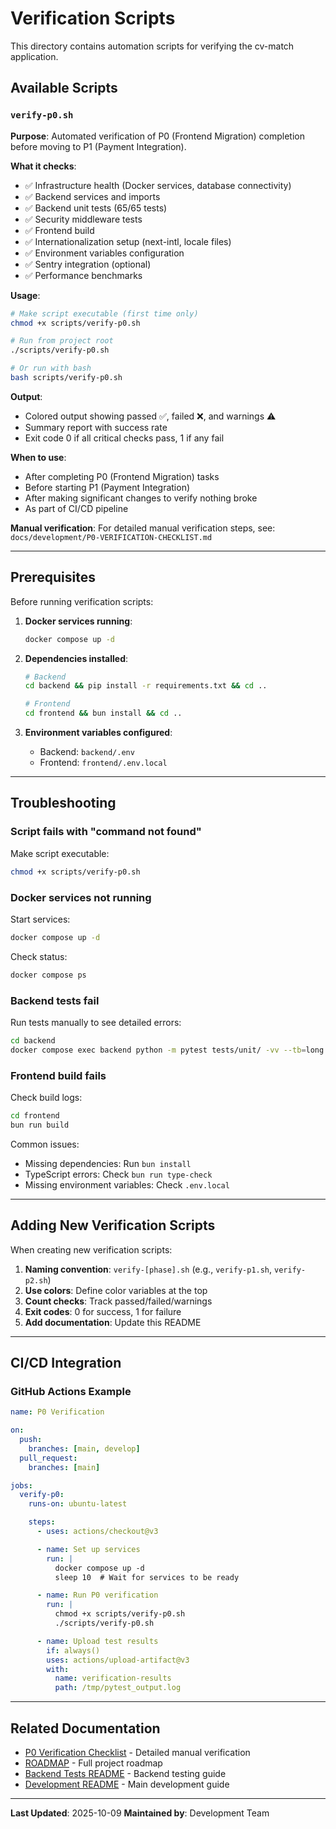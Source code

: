 # Verification Scripts

This directory contains automation scripts for verifying the cv-match application.

## Available Scripts

### `verify-p0.sh`

**Purpose**: Automated verification of P0 (Frontend Migration) completion before moving to P1 (Payment Integration).

**What it checks**:

- ✅ Infrastructure health (Docker services, database connectivity)
- ✅ Backend services and imports
- ✅ Backend unit tests (65/65 tests)
- ✅ Security middleware tests
- ✅ Frontend build
- ✅ Internationalization setup (next-intl, locale files)
- ✅ Environment variables configuration
- ✅ Sentry integration (optional)
- ✅ Performance benchmarks

**Usage**:

```bash
# Make script executable (first time only)
chmod +x scripts/verify-p0.sh

# Run from project root
./scripts/verify-p0.sh

# Or run with bash
bash scripts/verify-p0.sh
```

**Output**:

- Colored output showing passed ✅, failed ❌, and warnings ⚠️
- Summary report with success rate
- Exit code 0 if all critical checks pass, 1 if any fail

**When to use**:

- After completing P0 (Frontend Migration) tasks
- Before starting P1 (Payment Integration)
- After making significant changes to verify nothing broke
- As part of CI/CD pipeline

**Manual verification**:
For detailed manual verification steps, see: `docs/development/P0-VERIFICATION-CHECKLIST.md`

---

## Prerequisites

Before running verification scripts:

1. **Docker services running**:

   ```bash
   docker compose up -d
   ```

2. **Dependencies installed**:

   ```bash
   # Backend
   cd backend && pip install -r requirements.txt && cd ..

   # Frontend
   cd frontend && bun install && cd ..
   ```

3. **Environment variables configured**:
   - Backend: `backend/.env`
   - Frontend: `frontend/.env.local`

---

## Troubleshooting

### Script fails with "command not found"

Make script executable:

```bash
chmod +x scripts/verify-p0.sh
```

### Docker services not running

Start services:

```bash
docker compose up -d
```

Check status:

```bash
docker compose ps
```

### Backend tests fail

Run tests manually to see detailed errors:

```bash
cd backend
docker compose exec backend python -m pytest tests/unit/ -vv --tb=long
```

### Frontend build fails

Check build logs:

```bash
cd frontend
bun run build
```

Common issues:

- Missing dependencies: Run `bun install`
- TypeScript errors: Check `bun run type-check`
- Missing environment variables: Check `.env.local`

---

## Adding New Verification Scripts

When creating new verification scripts:

1. **Naming convention**: `verify-[phase].sh` (e.g., `verify-p1.sh`, `verify-p2.sh`)
2. **Use colors**: Define color variables at the top
3. **Count checks**: Track passed/failed/warnings
4. **Exit codes**: 0 for success, 1 for failure
5. **Add documentation**: Update this README

---

## CI/CD Integration

### GitHub Actions Example

```yaml
name: P0 Verification

on:
  push:
    branches: [main, develop]
  pull_request:
    branches: [main]

jobs:
  verify-p0:
    runs-on: ubuntu-latest

    steps:
      - uses: actions/checkout@v3

      - name: Set up services
        run: |
          docker compose up -d
          sleep 10  # Wait for services to be ready

      - name: Run P0 verification
        run: |
          chmod +x scripts/verify-p0.sh
          ./scripts/verify-p0.sh

      - name: Upload test results
        if: always()
        uses: actions/upload-artifact@v3
        with:
          name: verification-results
          path: /tmp/pytest_output.log
```

---

## Related Documentation

- [P0 Verification Checklist](../docs/development/P0-VERIFICATION-CHECKLIST.md) - Detailed manual verification
- [ROADMAP](../docs/development/ROADMAP.md) - Full project roadmap
- [Backend Tests README](../backend/tests/README.md) - Backend testing guide
- [Development README](../docs/development/README.md) - Main development guide

---

**Last Updated**: 2025-10-09
**Maintained by**: Development Team
